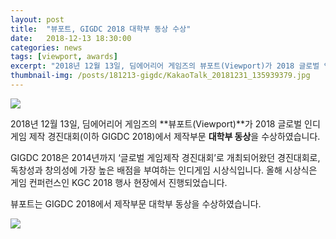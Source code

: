 ```yaml
---
layout: post
title:  "뷰포트, GIGDC 2018 대학부 동상 수상"
date:   2018-12-13 18:30:00
categories: news
tags: [viewport, awards]
excerpt: "2018년 12월 13일, 딤에어리어 게임즈의 뷰포트(Viewport)가 2018 글로벌 인디 게임 제작 경진대회(GIGDC 2018)에서 제작부문 대학부 동상을 수상하였습니다."
thumbnail-img: /posts/181213-gigdc/KakaoTalk_20181231_135939379.jpg
---
```


<img src="{{ site.baseurl }}/posts/181213-gigdc/KakaoTalk_20181231_135939379.jpg" class="image fit on-post">

2018년 12월 13일, 딤에어리어 게임즈의 **뷰포트(Viewport)**가 2018 글로벌 인디 게임 제작 경진대회(이하 GIGDC 2018)에서 제작부문 **대학부 동상**을 수상하였습니다.

GIGDC 2018은 2014년까지 ‘글로벌 게임제작 경진대회’로 개최되어왔던 경진대회로, 독창성과 창의성에 가장 높은 배점을 부여하는 인디게임 시상식입니다. 올해 시상식은 게임 컨퍼런스인 KGC 2018 행사 현장에서 진행되었습니다.

뷰포트는 GIGDC 2018에서 제작부문 대학부 동상을 수상하였습니다.

<img src="{{ site.baseurl }}/posts/181213-gigdc/KakaoTalk_20181231_135941469.jpg" class="image half on-post">